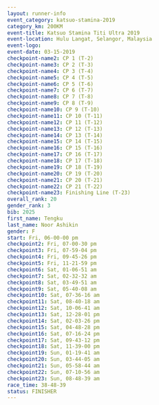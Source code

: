 ```yaml
---
layout: runner-info 
event_category: katsuo-stamina-2019 
category_km: 200KM 
event-title: Katsuo Stamina Titi Ultra 2019 
event-location: Hulu Langat, Selangor, Malaysia 
event-logo: 
event-date: 03-15-2019 
checkpoint-name2: CP 1 (T-2) 
checkpoint-name3: CP 2 (T-3) 
checkpoint-name4: CP 3 (T-4) 
checkpoint-name5: CP 4 (T-5) 
checkpoint-name6: CP 5 (T-6) 
checkpoint-name7: CP 6 (T-7) 
checkpoint-name8: CP 7 (T-8) 
checkpoint-name9: CP 8 (T-9) 
checkpoint-name10: CP 9 (T-10) 
checkpoint-name11: CP 10 (T-11) 
checkpoint-name12: CP 11 (T-12) 
checkpoint-name13: CP 12 (T-13) 
checkpoint-name14: CP 13 (T-14) 
checkpoint-name15: CP 14 (T-15) 
checkpoint-name16: CP 15 (T-16) 
checkpoint-name17: CP 16 (T-17) 
checkpoint-name18: CP 17 (T-18) 
checkpoint-name19: CP 18 (T-19) 
checkpoint-name20: CP 19 (T-20) 
checkpoint-name21: CP 20 (T-21) 
checkpoint-name22: CP 21 (T-22) 
checkpoint-name23: Finishing Line (T-23) 
overall_rank: 20
gender_rank: 3
bib: 2025
first_name: Tengku
last_name: Noor Ashikin
gender: F
start: Fri, 06-00-00 pm
checkpoint2: Fri, 07-00-30 pm
checkpoint3: Fri, 07-59-04 pm
checkpoint4: Fri, 09-45-26 pm
checkpoint5: Fri, 11-21-59 pm
checkpoint6: Sat, 01-06-51 am
checkpoint7: Sat, 02-32-32 am
checkpoint8: Sat, 03-49-51 am
checkpoint9: Sat, 05-40-08 am
checkpoint10: Sat, 07-36-16 am
checkpoint11: Sat, 08-40-18 am
checkpoint12: Sat, 10-06-41 am
checkpoint13: Sat, 12-28-01 pm
checkpoint14: Sat, 02-03-26 pm
checkpoint15: Sat, 04-48-28 pm
checkpoint16: Sat, 07-16-24 pm
checkpoint17: Sat, 09-43-12 pm
checkpoint18: Sat, 11-39-00 pm
checkpoint19: Sun, 01-19-41 am
checkpoint20: Sun, 03-44-05 am
checkpoint21: Sun, 05-58-44 am
checkpoint22: Sun, 07-10-56 am
checkpoint23: Sun, 08-48-39 am
race_time: 38-48-39
status: FINISHER
---
```

